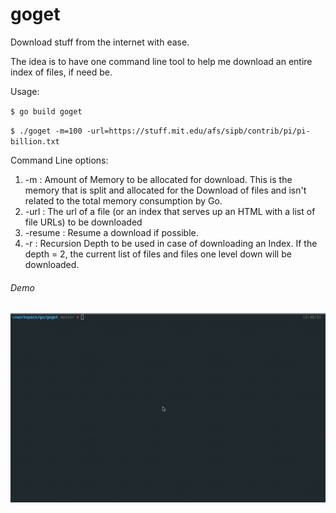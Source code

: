 # goget
Download stuff from the internet with ease.

The idea is to have one command line tool to help me download an entire index of files, if need be.

Usage:

`$ go build goget`

`$ ./goget -m=100 -url=https://stuff.mit.edu/afs/sipb/contrib/pi/pi-billion.txt`

Command Line options:
  1. -m : Amount of Memory to be allocated for download. This is the memory that is split and allocated for the Download of files and isn't related to the total memory consumption by Go.
  2. -url : The url of a file (or an index that serves up an HTML with a list of file URLs) to be downloaded
  3. -resume : Resume a download if possible.
  4. -r : Recursion Depth to be used in case of downloading an Index. If the depth = 2, the current list of files and files one level down will be downloaded.

###### Demo
![](Demo-new.gif)
